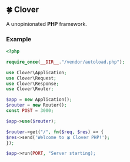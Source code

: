 ## 🍀 Clover 
A unopinionated **PHP** framework.



### Example
```php
<?php

require_once(__DIR__."/vendor/autoload.php");

use Clover\Application;
use Clover\Request;
use Clover\Response;
use Clover\Router;

$app = new Application();
$router = new Router();
const POST = 3000;

$app->use($router);

$router->get("/", fn($req, $res) => {
$res->send('Welcome to 🍀 Clover PHP!');
});

$app->run(PORT, "Server starting);

```
